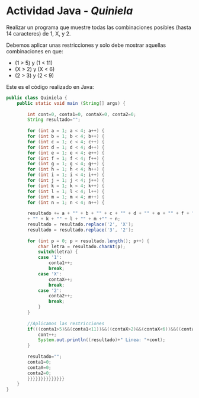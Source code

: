 # Actividad Java - _Quiniela_

Realizar un programa que muestre todas las combinaciones posibles (hasta 14 caracteres) de 1, X, y 2.

Debemos aplicar unas restricciones y solo debe mostrar aquellas combinaciones en que:

- (1 > 5) y (1 < 11)
- (X > 2) y (X < 6)
- (2 > 3) y (2 < 9)


Este es el código realizado en Java:

```java
public class Quiniela {
	public static void main (String[] args) {
		
		int cont=0, conta1=0, contaX=0, conta2=0;
		String resultado="";
		
		for (int a = 1; a < 4; a++) {
		for (int b = 1; b < 4; b++) {
		for (int c = 1; c < 4; c++) {
		for (int d = 1; d < 4; d++) {
		for (int e = 1; e < 4; e++) {
		for (int f = 1; f < 4; f++) {
		for (int g = 1; g < 4; g++) {
		for (int h = 1; h < 4; h++) {
		for (int i = 1; i < 4; i++) {
		for (int j = 1; j < 4; j++) {
		for (int k = 1; k < 4; k++) {
		for (int l = 1; l < 4; l++) {
		for (int m = 1; m < 4; m++) {
		for (int n = 1; n < 4; n++) {
		
		resultado += a + "" + b + "" + c + "" + d + "" + e + "" + f + "" + g + "" + h + "" + i + "" + j
		+ "" + k + "" + l + "" + m +"" + n;
		resultado = resultado.replace('2', 'X');
		resultado = resultado.replace('3', '2');
		
		for (int p = 0; p < resultado.length(); p++) {
			char letra = resultado.charAt(p);
			switch(letra) {
			case '1':
				conta1++;
				break;
			case 'X':
				contaX++;
				break;
			case '2':
				conta2++;
				break;
			}
		}
		
		//Aplicamos las restricciones
		if(((conta1>5)&&(conta1<11))&&((contaX>2)&&(contaX<6))&&((conta2>3)&&(conta2<9))) {
			cont++;
			System.out.println((resultado)+" Linea: "+cont);
		}
		
		resultado="";
		conta1=0;
		contaX=0;
		conta2=0;
		}}}}}}}}}}}}}}
	}
}
```

